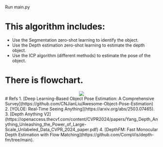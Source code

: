Run main.py
# This algorithm includes:
- Use the Segmentation zero-shot learning to identify the object. 
- Use the Depth estimation zero-shot learning to estimate the depth object.
- Use the ICP algorithm (different methods) to estimate the pose of the object.
# There is flowchart.
<center>
<img src='Assests/Picture.gif'>
</center>
# Refs
1. [Deep Learning-Based Object Pose Estimation: A Comprehensive Survey](https://github.com/CNJianLiu/Awesome-Object-Pose-Estimation)
2. [YOLOE: Real-Time Seeing Anything](https://arxiv.org/abs/2503.07465).
3. [Depth Anything V2](https://openaccess.thecvf.com/content/CVPR2024/papers/Yang_Depth_Anything_Unleashing_the_Power_of_Large-Scale_Unlabeled_Data_CVPR_2024_paper.pdf)
4. [DepthFM: Fast Monocular Depth Estimation with Flow Matching](https://github.com/CompVis/depth-fm/tree/main).

